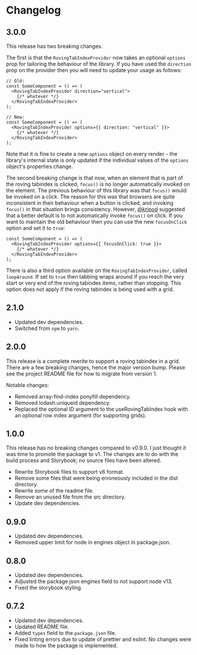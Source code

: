 # Changelog

## 3.0.0

This release has two breaking changes.

The first is that the `RovingTabIndexProvider` now takes an optional `options` prop for tailoring the behaviour of the library. If you have used the `direction` prop on the provider then you will need to update your usage as follows:

```tsx
// Old:
const SomeComponent = () => (
  <RovingTabIndexProvider direction="vertical">
    {/* whatever */}
  </RovingTabIndexProvider>
);

// New:
const SomeComponent = () => (
  <RovingTabIndexProvider options={{ direction: "vertical" }}>
    {/* whatever */}
  </RovingTabIndexProvider>
);
```

Note that it is fine to create a new `options` object on every render - the library's internal state is only updated if the individual values of the `options` object's properties change.

The second breaking change is that now, when an element that is part of the roving tabindex is clicked, `focus()` is no longer automatically invoked on the element. The previous behaviour of this library was that `focus()` would be invoked on a click. The reason for this was that browsers are quite inconsistent in their behaviour when a button is clicked, and invoking `focus()` in that situation brings consistency. However, [@kripod](https://github.com/kripod) suggested that a better default is to not automatically invoke `focus()` on click. If you want to maintain the old behaviour then you can use the new `focusOnClick` option and set it to `true`:

```tsx
const SomeComponent = () => (
  <RovingTabIndexProvider options={{ focusOnClick: true }}>
    {/* whatever */}
  </RovingTabIndexProvider>
);
```

There is also a third option available on the `RovingTabIndexProvider`, called `loopAround`. If set to `true` then tabbing wraps around if you reach the very start or very end of the roving tabindex items, rather than stopping. This option does not apply if the roving tabindex is being used with a grid.

## 2.1.0

- Updated dev dependencies.
- Switched from `npm` to `yarn`.

## 2.0.0

This release is a complete rewrite to support a roving tabindex in a grid. There are a few breaking changes, hence the major version bump. Please see the project README file for how to migrate from version 1.

Notable changes:

- Removed array-find-index ponyfill dependency.
- Removed lodash.uniqueid dependency.
- Replaced the optional ID argument to the useRovingTabIndex hook with an optional row index argument (for supporting grids).

## 1.0.0

This release has no breaking changes compared to v0.9.0. I just thought it was time to promote the package to v1. The changes are to do with the build process and Storybook; no source files have been altered.

- Rewrite Storybook files to support v6 format.
- Remove some files that were being erroneously included in the dist directory.
- Rewrite some of the readme file.
- Remove an unused file from the src directory.
- Update dev dependencies.

## 0.9.0

- Updated dev dependencies.
- Removed upper limit for node in engines object in package.json.

## 0.8.0

- Updated dev dependencies.
- Adjusted the package.json engines field to not support node v13.
- Fixed the storybook styling.

## 0.7.2

- Updated dev dependencies.
- Updated README file.
- Added `types` field to the `package.json` file.
- Fixed linting errors due to update of prettier and eslint. No changes were made to how the package is implemented.
